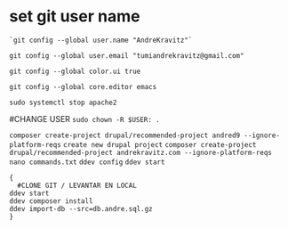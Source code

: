 

# set git user name

	`git config --global user.name "AndreKravitz"`


  `git config --global user.email "tumiandrekravitz@gmail.com" `

  `git config --global color.ui true`

  `git config --global core.editor emacs `
 
`sudo systemctl stop apache2 `

#CHANGE USER
`sudo chown -R $USER: . `




`composer create-project drupal/recommended-project andred9 --ignore-platform-reqs`
`create new drupal project`
`composer create-project drupal/recommended-project andrekravitz.com --ignore-platform-reqs`
`nano commands.txt`
`ddev config`
`ddev start`

```
{
  #CLONE GIT / LEVANTAR EN LOCAL
ddev start
ddev composer install
ddev import-db --src=db.andre.sql.gz
}
```